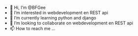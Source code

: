 - 👋 Hi, I’m @BFGee
- 👀 I’m interested in webdevelopment en REST api 
- 🌱 I’m currently learning python and django
- 💞️ I’m looking to collaborate on webdevelopment en REST api 
- 📫 How to reach me ...

<!---
BFGee/BFGee is a ✨ special ✨ repository because its `README.md` (this file) appears on your GitHub profile.
You can click the Preview link to take a look at your changes.
--->
